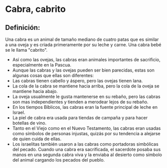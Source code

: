 # Cabra, cabrito

## Definición: 

Una cabra es un animal de tamaño mediano de cuatro patas que es similar a una oveja y es criada primeramente por su leche y carne. Una cabra bebé se le llama "cabrito".

* Así como las ovejas, las cabras eran animales importantes de sacrificio, especialmente en la Pascua.
* Aunque las cabras y las ovejas pueden ser bien parecidas, estas son algunas cosas que ellas son diferentes:
* Las cabras tienen cabello y áspero, pero las ovejas tienen lana.
* La cola de la cabra se mantiene hacia arriba, pero la cola de la oveja se mantiene hacia abajo.
* La oveja usualmente le gusta mantenerse en su rebaño, pero las cabras son mas independientes y tienden a merodear lejos de su rebaño.
* En los tiempos Bíblicos, las cabras eran la fuente principal de leche en Israel.
* La piel de cabra era usada para tiendas de campaña y para hacer botellas de vino.
* Tanto en el Viejo como en el Nuevo Testamento, las cabras eran usadas como símbolos de personas injustas, quizás por su tendencia a alejarse de quien cuida de ellas.
* Los israelitas también usaron a las cabras como portadoras simbólicas del pecado. Cuando una cabra era sacrificada, el sacerdote posaba sus manos en una segunda cabra viva y la enviaba al desierto como símbolo del animal cargando los pecados del pueblo.

